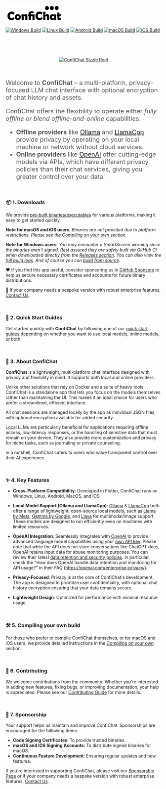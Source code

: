 ![ConfiChat Logo](confichat/assets/confichat_logo_text_outline.png)

[![Windows Build](https://github.com/1runeberg/confichat/actions/workflows/windows_build.yml/badge.svg)](https://github.com/1runeberg/confichat/actions/workflows/windows_build.yml) [![Linux Build](https://github.com/1runeberg/confichat/actions/workflows/linux_build.yml/badge.svg)](https://github.com/1runeberg/confichat/actions/workflows/linux_build.yml) [![Android Build](https://github.com/1runeberg/confichat/actions/workflows/android_build.yml/badge.svg)](https://github.com/1runeberg/confichat/actions/workflows/android_build.yml) [![macOS Build](https://github.com/1runeberg/confichat/actions/workflows/macos_build.yml/badge.svg)](https://github.com/1runeberg/confichat/actions/workflows/macos_build.yml) [![iOS Build](https://github.com/1runeberg/confichat/actions/workflows/ios_build.yml/badge.svg)](https://github.com/1runeberg/confichat/actions/workflows/ios_build.yml)

<br/><br/><br/>
<div style="text-align: center;">
  <a href="./docs/confichat.gif" target="_blank">
    <img src="./docs/confichat_thumb.gif" alt="ConfiChat Sizzle Reel" width="800" style="background: url(./docs/confichat_splash.png) center center no-repeat; background-size: cover;" />
  </a>
</div>
<br/><br/>
<p style="color: #555; font-size: 20px;">
  Welcome to <strong>ConfiChat</strong> – a multi-platform, privacy-focused LLM chat interface with optional encryption of chat history and assets.</p>

<p style="color: #555; font-size: 20px;">
  ConfiChat offers the flexibility to operate either <em>fully offline</em> or <em>blend offline-and-online</em> capabilities:</p>

<ul style="color: #555; font-size: 20px;">
  <li><strong>Offline providers</strong> like <a href="https://ollama.com">Ollama</a> and <a href="https://github.com/ggerganov/llama.cpp">LlamaCpp</a> provide privacy by operating on your local machine or network without cloud services.</li>
  <li><strong>Online providers</strong> like <a href="https://openai.com">OpenAI</a> offer cutting-edge models via APIs, which have different privacy policies than their chat services, giving you greater control over your data.</li>
</ul>


<br/>


### 📦 1. Downloads

We provide [pre-built binaries/executables]() for various platforms, making it easy to get started quickly.

**Note for macOS and iOS users**: *Binaries are not provided due to platform restrictions. Please see the [Compiling on your own](docs/compiling.md) section.*

**Note for Windows users**: *You may encounter a SmartScreen warning since the binaries aren't signed. Rest assured they are safely built via GitHub CI when downloaded directly from the [Releases section](https://github.com/1runeberg/confichat/releases). You can also view the [full build logs](https://github.com/1runeberg/confichat/actions/workflows/publish_release.yml). And of course you can [build from source](docs/compiling.md).*

❤️ If you find this app useful, consider sponsoring us in [GitHub Sponsors](https://github.com/sponsors/1runeberg) to help us secure necessary certificates and accounts for future binary distributions.

💼 If your company needs a bespoke version with robust enterprise features, [Contact Us](https://beyondreality.io/contact-us).

<br/>

### 📖 2. Quick Start Guides

Get started quickly with **ConfiChat** by following one of our [quick start guides](docs/quickstart.md)  depending on whether you want to use local models, online models, or both.

<br/>

###  💬 3. About ConfiChat

**ConfiChat** is a lightweight, multi-platform chat interface designed with privacy and flexibility in mind. It supports both local and online providers.

Unlike other solutions that rely on Docker and a suite of heavy tools, ConfiChat is a standalone app that lets you focus on the models themselves rather than maintaining the UI. This makes it an ideal choice for users who prefer a streamlined, efficient interface.

All chat sessions are managed locally by the app as individual JSON files, with optional encryption available for added security. 

Local LLMs are particularly beneficial for applications requiring offline access, low-latency responses, or the handling of sensitive data that must remain on your device. They also provide more customization and privacy for niche tasks, such as journaling or private counseling.

In a nutshell, ConfiChat caters to users who value transparent control over their AI experience.

<br/>

### ✨ 4. Key Features

- **Cross-Platform Compatibility**: Developed in Flutter, ConfiChat runs on Windows, Linux, Android, MacOS, and iOS

- **Local Model Support (Ollama and LlamaCpp)**: [Ollama](https://ollama.com) & [LlamaCpp](https://github.com/ggerganov/llama.cpp) both offer a range of lightweight, open-source local models, such as [Llama by Meta](https://ai.meta.com/llama/), [Gemma by Google](https://ai.google.dev/gemma), and [Llava](https://github.com/haotian-liu/LLaVA) for multimodal/image support. These models are designed to run efficiently even on machines with limited resources. 

- **OpenAI Integration**: Seamlessly integrates with [OpenAI](https://openai.com) to provide advanced language model capabilities using your [own API key](https://platform.openai.com/docs/quickstart). Please note that while the API does not store conversations like ChatGPT does, OpenAI retains input data for abuse monitoring purposes. You can review their latest [data retention and security policies](https://openai.com/enterprise-privacy/). In particular, check the "How does OpenAI handle data retention and monitoring for API usage?" in their FAQ (https://openai.com/enterprise-privacy/).

- **Privacy-Focused**: Privacy is at the core of ConfiChat's development. The app is designed to prioritize user confidentiality, with optional chat history encryption ensuring that your data remains secure. 

- **Lightweight Design**: Optimized for performance with minimal resource usage.

<br/>

### 🛠️ 5. Compiling your own build

For those who prefer to compile ConfiChat themselves, or for macOS and iOS users, we provide detailed instructions in the [Compiling on your own](docs/compiling.md) section. 

<br/>

### 🤝 6. Contributing

We welcome contributions from the community! Whether you're interested in adding new features, fixing bugs, or improving documentation, your help is appreciated. Please see our [Contributing Guide](docs/contributing.md) for more details.

<br/>

### 💖 7. Sponsorship

Your support helps us maintain and improve ConfiChat. Sponsorships are encouraged for the following items:

- **Code Signing Certificates**: To provide trusted binaries.
- **macOS and iOS Signing Accounts**: To distribute signed binaries for macOS.
- **Continuous Feature Development**: Ensuring regular updates and new features.

If you're interested in supporting ConfiChat, please visit our [Sponsorship Page](https://github.com/sponsors/1runeberg) or if your company needs a bespoke version with robust enterprise features, [Contact Us](https://beyondreality.io/contact-us).
